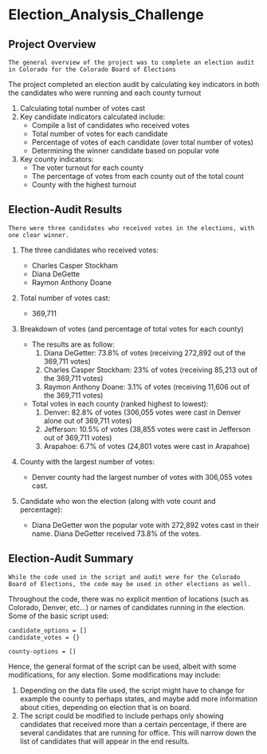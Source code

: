 # Election_Analysis_Challenge

## Project Overview
	The general overview of the project was to complete an election audit in Colorado for the Colorado Board of Elections
The project completed an election audit by calculating key indicators in both the candidates who were running and each county turnout

1. Calculating total number of votes cast
2. Key candidate indicators calculated include:
	- Compile a list of candidates who received votes
	- Total number of votes for each candidate
	- Percentage of votes of each candidate (over total number of votes)
	- Determining the winner candidate based on popular vote
3. Key county indicators:
	- The voter turnout for each county
	- The percentage of votes from each county out of the total count
	- County with the highest turnout

## Election-Audit Results
	There were three candidates who received votes in the elections, with one clear winner.
1. The three candidates who received votes:
	- Charles Casper Stockham
	- Diana DeGette
	- Raymon Anthony Doane
2. Total number of votes cast:
	- 369,711
3. Breakdown of votes (and percentage of total votes for each county)
	- The results are as follow:
		1. Diana DeGetter: 73.8% of votes (receiving 272,892 out of the 369,711 votes)
		2. Charles Casper Stockham: 23% of votes (receiving 85,213 out of the 369,711 votes)
		3. Raymon Anthony Doane: 3.1% of votes (receiving 11,606 out of the 369,711 votes)
	- Total votes in each county (ranked highest to lowest):
		1. Denver: 82.8% of votes (306,055 votes were cast in Denver alone out of 369,711 votes)
		2. Jefferson: 10.5% of votes (38,855 votes were cast in Jefferson out of 369,711 votes)
		3. Arapahoe: 6.7% of votes (24,801 votes were cast in Arapahoe)


1. County with the largest number of votes:
	- Denver county had the largest number of votes with 306,055 votes cast.
2. Candidate who won the election (along with vote count and percentage):
	- Diana DeGetter won the popular vote with 272,892 votes cast in their name. Diana DeGetter received 73.8% of the votes.

## Election-Audit Summary
	While the code used in the script and audit were for the Colorado Board of Elections, the code may be used in other elections as well.
Throughout the code, there was no explicit mention of locations (such as Colorado, Denver, etc...) or names of candidates running in the election.
Some of the basic script used: 
```
candidate_options = []
candidate_votes = {}

county-options = []
```

Hence, the general format of the script can be used, albeit with some modifications, for any election. Some modifications may include:
1. Depending on the data file used, the script might have to change for example the county to perhaps states, and maybe add more information about cities, depending on election that is on board.
2. The script could be modified to include perhaps only showing candidates that received more than a certain percentage, if there are several candidates that are running for office. This will narrow down the list of candidates that will appear in the end results.
